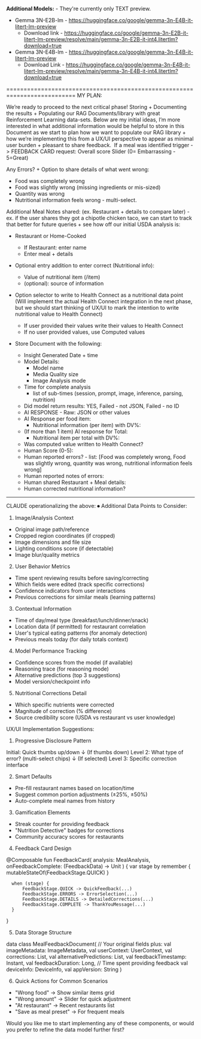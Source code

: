 




**Additional Models:** - They're currently only TEXT preview.
* Gemma 3N-E2B-lm - https://huggingface.co/google/gemma-3n-E4B-it-litert-lm-preview
  * Download link - https://huggingface.co/google/gemma-3n-E2B-it-litert-lm-preview/resolve/main/gemma-3n-E2B-it-int4.litertlm?download=true
* Gemma 3N-E4B-lm - https://huggingface.co/google/gemma-3n-E4B-it-litert-lm-preview
    * Download Link - https://huggingface.co/google/gemma-3n-E4B-it-litert-lm-preview/resolve/main/gemma-3n-E4B-it-int4.litertlm?download=true










==========================================================================
MY PLAN:




We’re ready to proceed to the next critical phase! Storing + Documenting the results + Populating our RAG Documents/library with great Reinforcement Learning data-sets.
Below are my initial ideas, I’m more interested in what additional information would be helpful to store in this Document as we start to plan how we want to populate our RAG library + how we’re implementing this from a UX/UI perspective to appear as minimal user burden + pleasant to share feedback.  If a meal was identified trigger -> FEEDBACK CARD request:
Overall score Slider (0= Embarrassing - 5=Great)

Any Errors? + Option to share details of what went wrong:
* Food was completely wrong
* Food was slightly wrong (missing ingredients or mis-sized)
* Quantity was wrong
* Nutritional information feels wrong - multi-select.

Additional Meal Notes shared: (ex. Restaurant + details to compare later) - ex. if the user shares they got a chipotle chicken taco, we can start to track that better for future queries + see how off our initial USDA analysis is:
* Restaurant or Home-Cooked
  * If Restaurant: enter name
  * Enter meal + details
* Optional entry addition to enter correct (Nutritional info):
  * Value of nutritional item (/item)
  * (optional): source of information

* Option selector to write to Health Connect as a nutritional data point (Will implement the actual Health Connect integration in the next phase, but we should start thinking of UX/UI to mark the intention to write nutritional value to Health Connect)
  * If user provided their values write their values to Health Connect
  * If no user provided values, use Computed values

* Store Document with the following:
  * Insight Generated Date + time
  * Model Details:
    * Model name
    * Media Quality size
    * Image Analysis mode
  * Time for complete analysis
    * list of sub-times (session, prompt, image, inference, parsing, nutrition)
  * Did model return results: YES, Failed - not JSON, Failed - no ID
  * AI RESPONSE - Raw: JSON or other values
  * AI Response per food item:
    * Nutritional information (per item) with DV%:
  * (If more than 1 item) AI response for Total:
    * Nutritional item per total with DV%:
  * Was computed value written to Health Connect?
  * Human Score (0-5):
  * Human reported errors? - list: [Food was completely wrong, Food was slightly wrong, quantity was wrong, nutritional information feels wrong]
  * Human reported notes of errors:
  * Human shared Restaurant + Meal details:
  * Human corrected nutritional information?


-----------------------------------------------
CLAUDE operationalizing the above:
⏺ Additional Data Points to Consider:

1. Image/Analysis Context

- Original image path/reference
- Cropped region coordinates (if cropped)
- Image dimensions and file size
- Lighting conditions score (if detectable)
- Image blur/quality metrics

2. User Behavior Metrics

- Time spent reviewing results before saving/correcting
- Which fields were edited (track specific corrections)
- Confidence indicators from user interactions
- Previous corrections for similar meals (learning patterns)

3. Contextual Information

- Time of day/meal type (breakfast/lunch/dinner/snack)
- Location data (if permitted) for restaurant correlation
- User's typical eating patterns (for anomaly detection)
- Previous meals today (for daily totals context)

4. Model Performance Tracking

- Confidence scores from the model (if available)
- Reasoning trace (for reasoning mode)
- Alternative predictions (top 3 suggestions)
- Model version/checkpoint info

5. Nutritional Corrections Detail

- Which specific nutrients were corrected
- Magnitude of correction (% difference)
- Source credibility score (USDA vs restaurant vs user knowledge)

UX/UI Implementation Suggestions:

1. Progressive Disclosure Pattern

Initial: Quick thumbs up/down
↓ (If thumbs down)
Level 2: What type of error? (multi-select chips)
↓ (If selected)
Level 3: Specific correction interface

2. Smart Defaults

- Pre-fill restaurant names based on location/time
- Suggest common portion adjustments (±25%, ±50%)
- Auto-complete meal names from history

3. Gamification Elements

- Streak counter for providing feedback
- "Nutrition Detective" badges for corrections
- Community accuracy scores for restaurants

4. Feedback Card Design

@Composable
fun FeedbackCard(
analysis: MealAnalysis,
onFeedbackComplete: (FeedbackData) -> Unit
) {
var stage by remember { mutableStateOf(FeedbackStage.QUICK) }

      when (stage) {
          FeedbackStage.QUICK -> QuickFeedback(...)
          FeedbackStage.ERRORS -> ErrorSelection(...)
          FeedbackStage.DETAILS -> DetailedCorrections(...)
          FeedbackStage.COMPLETE -> ThankYouMessage(...)
      }
}

5. Data Storage Structure

data class MealFeedbackDocument(
// Your original fields plus:
val imageMetadata: ImageMetadata,
val userContext: UserContext,
val corrections: List<NutrientCorrection>,
val alternativePredictions: List<FoodPrediction>,
val feedbackTimestamp: Instant,
val feedbackDuration: Long, // Time spent providing feedback
val deviceInfo: DeviceInfo,
val appVersion: String
)

6. Quick Actions for Common Scenarios

- "Wrong food" → Show similar items grid
- "Wrong amount" → Slider for quick adjustment
- "At restaurant" → Recent restaurants list
- "Save as meal preset" → For frequent meals

Would you like me to start implementing any of these components, or would you prefer to refine the data model further first?
